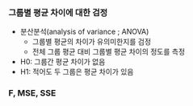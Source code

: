 ### 그룹별 평균 차이에 대한 검정
- 분산분석(analysis of variance ; ANOVA)
    + 그룹별 평균의 차이가 유의미한지를 검정
    + 전체 그룹 평균 대비 그룹별 평균 차이의 정도를 측정
- H0: 그룹간 평균 차이가 없음
- H1: 적어도 두 그룹은 평균 차이가 있음

### F, MSE, SSE
